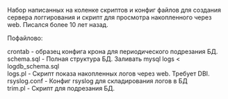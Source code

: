 Набор написанных на коленке скриптов и конфиг файлов для создания сервера логгирования и скрипт для просмотра накопленного через web.
Писался более 10 лет назад.

Пофайлово:

crontab      - образец конфига крона для периодического подрезания БД.<BR>
schema.sql   - Полная структура БД.  Заливать mysql logs < logdb_schema.sql<BR>
logs.pl      - Скрипт показа накопленных логов через web. Требует DBI.<BR>
rsyslog.conf - Конфиг rsyslog для складирования логов в БД<BR>
trim.pl      - Скрипт для подрезания БД.<BR>
